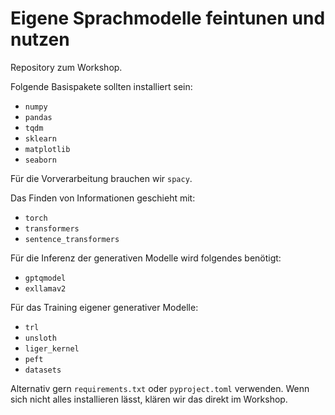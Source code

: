 # Eigene Sprachmodelle feintunen und nutzen

Repository zum Workshop.

Folgende Basispakete sollten installiert sein:

* `numpy`
* `pandas`
* `tqdm`
* `sklearn`
* `matplotlib`
* `seaborn`

Für die Vorverarbeitung brauchen wir `spacy`.

Das Finden von Informationen geschieht mit:

* `torch`
* `transformers`
* `sentence_transformers`

Für die Inferenz der generativen Modelle wird folgendes benötigt:
* `gptqmodel`
* `exllamav2`

Für das Training eigener generativer Modelle:
* `trl`
* `unsloth`
* `liger_kernel`
* `peft`
* `datasets`

Alternativ gern `requirements.txt` oder `pyproject.toml` verwenden.
Wenn sich nicht alles installieren lässt, klären wir das direkt im
Workshop. 
